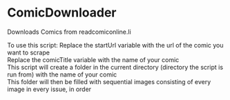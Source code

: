 # ComicDownloader
Downloads Comics from readcomiconline.li

To use this script:
Replace the startUrl variable with the url of the comic you want to scrape <br/>
Replace the comicTitle variable with the name of your comic <br/>
This script will create a folder in the current directory (directory the script is run from) with the name of your comic <br/>
This folder will then be filled with sequential images consisting of every image in every issue, in order <br/>
